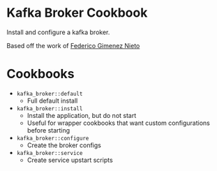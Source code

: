 # Kafka Broker Cookbook

Install and configure a kafka broker.

Based off the work of [Federico Gimenez Nieto](https://github.com/fgimenez/kafka-cookbook)

# Cookbooks

* `kafka_broker::default`
    - Full default install
* `kafka_broker::install`
    - Install the application, but do not start
    - Useful for wrapper cookbooks that want custom configurations before starting
* `kafka_broker::configure`
    - Create the broker configs
* `kafka_broker::service`
    - Create service upstart scripts
